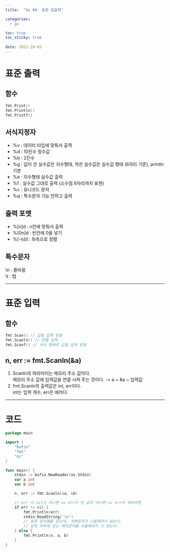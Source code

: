 ```yaml
---
title:  "Go 04. 표준 입출력"

categories:
  - go

toc: true
toc_sticky: true
 
date: 2021-10-03
---
```


# 표준 출력

## 함수

```go
fmt.Print()
fmt.Println()
fmt.Printf()
```

## 서식지정자

-   %v : 데이터 타입에 맞춰서 출력
-   %d : 10진수 정수값
-   %b : 2진수
-   %g : 값이 큰 실수값은 지수형태, 작은 실수값은 실수값 형태 (6자리 기준), println 기본
-   %e : 지수형태 실수값 출력
-   %f : 실수값 그대로 출력 (소수점 6자리까지 표현)
-   %c : 유니코드 문자
-   %q : 특수문자 기능 안하고 출력

## 출력 포맷

-   %\[n\]d : n칸에 맞춰서 출력
-   %\[0n\]d : 빈칸에 0을 넣기
-   %\[-n\]d : 좌측으로 정렬

## 특수문자

\\n : 줄바꿈  
\\t : 탭

---

# 표준 입력

## 함수

```go
fmt.Scan() // 값을 입력 받음
fmt.Scanln() // 한줄 입력
fmt.Scanf() // 서식 형태로 값을 입력 받음
```

## n, err := fmt.Scanln(&a)

1.  Scanln의 파라미터는 메모리 주소 값이다.  
    메모리 주소 값에 입력값을 연결 시켜 주는 것이다. -> a ~ &a ~ 입력값
2.  fmt.Scanln의 출력값은 int, err이다.  
    int는 입력 개수, err은 에러다.

---

# 코드

```go
package main

import (
    "bufio"
    "fmt"
    "os"
)

func main() {
    stdin := bufio.NewReader(os.Stdin)
    var a int
    var b int

    n, err := fmt.Scanln(&a, &b)

    // err 이 nil이 아니면 == err이 빈 값이 아니면 == err이 에러라면
    if err != nil {
        fmt.Println(err)
        stdin.ReadString('\n')
        // 표준 문자열을 읽는데, 개행문자가 나올때까지 읽는다.
        // 입력 버퍼에 있는 에러문자를 비울때까지 다 읽는다.
    } else {
        fmt.Println(n, a, b)
    }
}
```